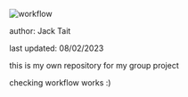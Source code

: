 ![workflow](https://github.com/<UserName>/<RepositoryName>/actions/workflows/main.yml/badge.svg)

author: Jack Tait

last updated: 08/02/2023

this is my own repository for my group project

checking workflow works :)